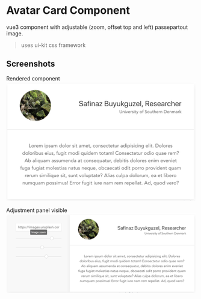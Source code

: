 # Avatar Card Component

vue3 component with adjustable (zoom, offset top and left) passepartout image.

> uses ui-kit css framework

## Screenshots

Rendered component ![rendered](https://raw.githubusercontent.com/safinazbg/avatar-card/master/display.png)


Adjustment panel visible ![editing](https://raw.githubusercontent.com/safinazbg/avatar-card/master/edit.png)
